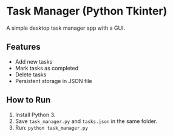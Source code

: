 # Task Manager (Python Tkinter)

A simple desktop task manager app with a GUI.

## Features
- Add new tasks
- Mark tasks as completed
- Delete tasks
- Persistent storage in JSON file

## How to Run
1. Install Python 3.
2. Save `task_manager.py` and `tasks.json` in the same folder.
3. Run: `python task_manager.py`